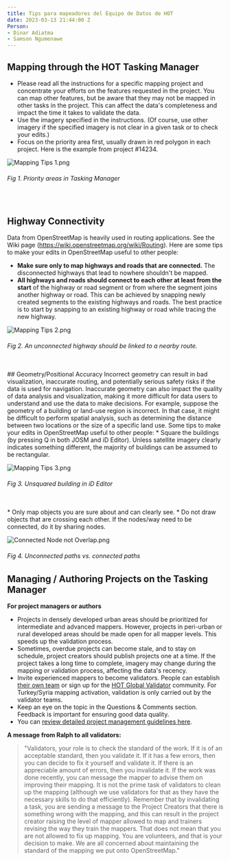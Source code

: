 ```yaml
---
title: Tips para mapeadores del Equipo de Datos de HOT
date: 2023-03-13 21:44:00 Z
Person:
- Dinar Adiatma
- Samson Ngumenawe
---
```


## Mapping through the HOT Tasking Manager
* Please read all the instructions for a specific mapping project and concentrate your efforts on the features requested in the project. You can map other features, but be aware that they may not be mapped in other tasks in the project. This can affect the data's completeness and impact the time it takes to validate the data.
* Use the imagery specified in the instructions. (Of course, use other imagery if the specified imagery is not clear in a given task or to check your edits.)
* Focus on the priority area first, usually drawn in red polygon in each project. Here is the example from project #14234.

![Mapping Tips 1.png](/uploads/Mapping%20Tips%201.png)

<figcaption align = "left"><h6>Fig 1. Priority areas in Tasking Manager</h6></figcaption>
<br>

## Highway Connectivity
Data from OpenStreetMap is heavily used in routing applications. See the Wiki page (https://wiki.openstreetmap.org/wiki/Routing). Here are some tips to make your edits in OpenStreetMap useful to other people:
* **Make sure only to map highways and roads that are connected.** The disconnected highways that lead to nowhere shouldn't be mapped.
* **All highways and roads should connect to each other at least from the start** of the highway or road segment or from where the segment joins another highway or road. This can be achieved by snapping newly created segments to the existing highways and roads. The best practice is to start by snapping to an existing highway or road while tracing the new highway.


![Mapping Tips 2.png](/uploads/Mapping%20Tips%202.png)

<figcaption align = "left"><h6>Fig 2. An unconnected highway should be linked to a nearby route.</h6></figcaption>
<br>
## Geometry/Positional Accuracy
Incorrect geometry can result in bad visualization, inaccurate routing, and potentially serious safety risks if the data is used for navigation. Inaccurate geometry can also impact the quality of data analysis and visualization, making it more difficult for data users to understand and use the data to make decisions. For example, suppose the geometry of a building or land-use region is incorrect. In that case, it might be difficult to perform spatial analysis, such as determining the distance between two locations or the size of a specific land use. Some tips to make your edits in OpenStreetMap useful to other people:
* Square the buildings (by pressing Q in both JOSM and iD Editor). Unless satellite imagery clearly indicates something different, the majority of buildings can be assumed to be rectangular.

![Mapping Tips 3.png](/uploads/Mapping%20Tips%203.png)

<figcaption align = "left"><h6>Fig 3. Unsquared building in iD Editor</h6></figcaption>
<br>
* Only map objects you are sure about and can clearly see.
* Do not draw objects that are crossing each other. If the nodes/way need to be connected, do it by sharing nodes.

![Connected Node not Overlap.png](/uploads/Connected%20Node%20not%20Overlap.png)

<figcaption align = "left"><h6>Fig 4. Unconnected paths vs. connected paths</h6></figcaption>

## Managing / Authoring Projects on the Tasking Manager 

**For project managers or authors**
* Projects in densely developed urban areas should be prioritized for intermediate and advanced mappers. However, projects in peri-urban or rural developed areas should be made open for all mapper levels. This speeds up the validation process.
* Sometimes, overdue projects can become stale, and to stay on schedule, project creators should publish projects one at a time. If the project takes a long time to complete, imagery may change during the mapping or validation process, affecting the data's recency.
* Invite experienced mappers to become validators. People can establish [their own team](https://tasks.hotosm.org/manage/teams/new/) or sign up for the [HOT Global Validator](https://tasks.hotosm.org/teams/7/membership/) community. For Turkey/Syria mapping activation, validation is only carried out by the validator teams.
* Keep an eye on the topic in the Questions & Comments section. Feedback is important for ensuring good data quality.
* You can [review detailed project management guidelines here](https://learnosm.org/en/coordination/tm-admin/).

**A message from Ralph to all validators:**
> "Validators, your role is to check the standard of the work. If it is of an acceptable standard, then you validate it. If it has a few errors, then you can decide to fix it yourself and validate it. If there is an appreciable amount of errors, then you invalidate it. If the work was done recently, you can message the mapper to advise them on improving their mapping. It is not the prime task of validators to clean up the mapping (although we use validators for that as they have the necessary skills to do that efficiently). Remember that by invalidating a task, you are sending a message to the Project Creators that there is something wrong with the mapping, and this can result in the project creator raising the level of mapper allowed to map and trainers revising the way they train the mappers. That does not mean that you are not allowed to fix up mapping. You are volunteers, and that is your decision to make. We are all concerned about maintaining the standard of the mapping we put onto OpenStreetMap."